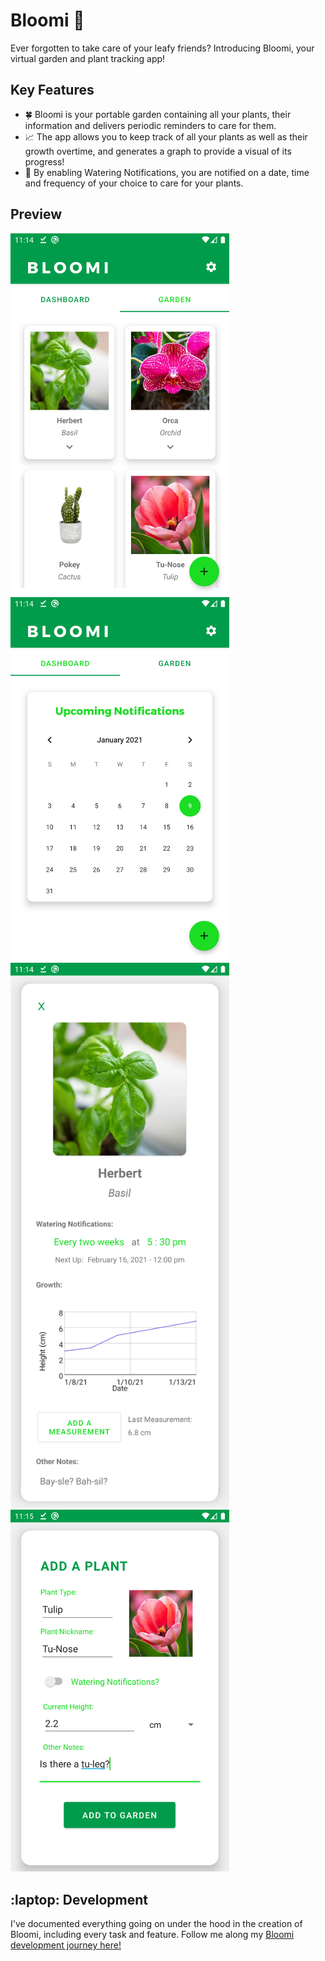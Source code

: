 # Bloomi 🌱
Ever forgotten to take care of your leafy friends? Introducing Bloomi, your virtual garden and plant tracking app!  

## Key Features
- :four_leaf_clover: Bloomi is your portable garden containing all your plants, their information and delivers periodic reminders to care for them.  
- :chart_with_upwards_trend: The app allows you to keep track of all your plants as well as their growth overtime, and generates a graph to provide a visual of its progress! 
- :green_heart:	By enabling Watering Notifications, you are notified on a date, time and frequency of your choice to care for your plants.

## Preview
<p>
<img src="https://github.com/bonniepeng2002/Bloomi/blob/master/images/garden.png" width="350px" height="auto">
<img src="https://github.com/bonniepeng2002/Bloomi/blob/master/images/dashboard.png" width="350px" height="auto">
<img src="https://github.com/bonniepeng2002/Bloomi/blob/master/images/plant1.png" width="350px" height="auto">
<img src="https://github.com/bonniepeng2002/Bloomi/blob/master/images/add_plant.png" width="350px" height="auto">
</p>

## :laptop: Development
I've documented everything going on under the hood in the creation of Bloomi, including every task and feature. Follow me along my [Bloomi development journey here!](https://github.com/bonniepeng2002/Bloomi/blob/master/BLOOMI-LOG.md)

